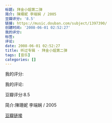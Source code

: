 ```yaml
---
标题: 拜金小姐第二弹
简介: 陳珊妮 李端娴 / 2005
豆瓣评分: '8.5'
链接: https://music.douban.com/subject/1397390/
创建时间: '2008-06-01 02:52:27'
我的评分:
标签:
评论:
date: 2008-06-01 02:52:27
title: 听过专辑 - 拜金小姐第二弹
tags: [音乐]
categories: []
---
```


我的评分:

我的评论:

豆瓣评分:8.5

简介:陳珊妮 李端娴 / 2005

[豆瓣链接](https://music.douban.com/subject/1397390/)

